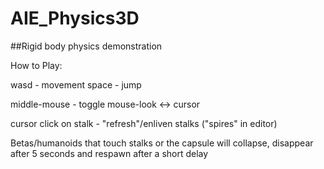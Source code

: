 # AIE_Physics3D

##Rigid body physics demonstration

How to Play:

 wasd - movement
 space - jump
 
 middle-mouse - toggle mouse-look <-> cursor
 
 cursor click on stalk - "refresh"/enliven stalks ("spires" in editor)
 
 Betas/humanoids that touch stalks or the capsule will collapse, disappear after 5 seconds and respawn after a short delay